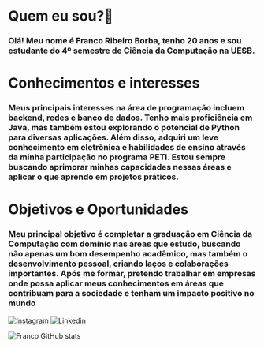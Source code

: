 # Quem eu sou?🧑
### Olá! Meu nome é Franco Ribeiro Borba, tenho 20 anos e sou estudante do 4º semestre de Ciência da Computação na UESB.

# Conhecimentos e interesses
### Meus principais interesses na área de programação incluem backend, redes e banco de dados. Tenho mais proficiência em Java, mas também estou explorando o potencial de Python para diversas aplicações. Além disso, adquiri um leve conhecimento em eletrônica e habilidades de ensino através da minha participação no programa PETI. Estou sempre buscando aprimorar minhas capacidades nessas áreas e aplicar o que aprendo em projetos práticos.

# Objetivos e Oportunidades

### Meu principal objetivo é completar a graduação em Ciência da Computação com domínio nas áreas que estudo, buscando não apenas um bom desempenho acadêmico, mas também o desenvolvimento pessoal, criando laços e colaborações importantes. Após me formar, pretendo trabalhar em empresas onde possa aplicar meus conhecimentos em áreas que contribuam para a sociedade e tenham um impacto positivo no mundo

[![Instagram](https://img.shields.io/badge/Instagram-E4405F?style=for-the-badge&logo=instagram&logoColor=white)](https://instagram.com/franco.borba14)
[![Linkedin](https://img.shields.io/badge/LinkedIn-0077B5?style=for-the-badge&logo=linkedin&logoColor=white)](https://www.linkedin.com/in/franco-borba-37462825b/?originalSubdomain=br)

![Franco GitHub stats](https://github-readme-stats.vercel.app/api?username=FrancoBorba&show_icons=true&theme=radical)

